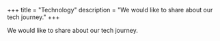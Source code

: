 +++
title = "Technology"
description = "We would like to share about our tech journey."
+++

We would like to share about our tech journey.

